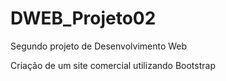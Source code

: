 # DWEB_Projeto02

Segundo projeto de Desenvolvimento Web

Criação de um site comercial utilizando Bootstrap

